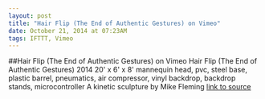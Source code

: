 ```yaml
---
layout: post
title: "Hair Flip (The End of Authentic Gestures) on Vimeo"
date: October 21, 2014 at 07:23AM
tags: IFTTT, Vimeo
---
```

##Hair Flip (The End of Authentic Gestures) on Vimeo
Hair Flip (The End of Authentic Gestures) 2014 20' x 6' x 8' mannequin head, pvc, steel base, plastic barrel, pneumatics, air compressor, vinyl backdrop, backdrop stands, microcontroller A kinetic sculpture by Mike Fleming
[link to source](http://ift.tt/1qbeJ4L) 

